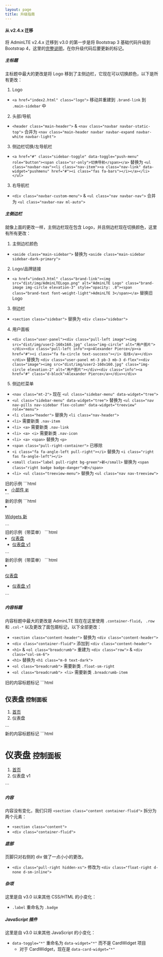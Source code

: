 ```yaml
---
layout: page
title: 升级指南
---
```


#### 从 v2.4.x 迁移
将 AdminLTE v2.4.x 迁移到 v3.0 的第一步是将 Bootstrap 3 基础代码升级到 Bootstrap 4，这里的<a href="https://getbootstrap.com/docs/4.3/migration/">完整说明</a>，在你升级代码后要更新的标记。

##### 主标题
主标题中最大的更改是将 Logo 移到了主侧边栏，它现在可以切换颜色，以下是所有更改：

1. Logo
  - `<a href="index2.html" class="logo">` 移动并重建到 `.brand-link` 到 `.main-sidebar` 中
2. 头部/导航
  - `<header class="main-header">` & `<nav class="navbar navbar-static-top">` 合并为 `<nav class="main-header navbar navbar-expand navbar-white navbar-light">`
3. 侧边栏切换/左导航栏
  - `<a href="#" class="sidebar-toggle" data-toggle="push-menu" role="button"><span class="sr-only">切换导航</span></a>` 替换为 `<ul class="navbar-nav"><li class="nav-item"><a class="nav-link" data-widget="pushmenu" href="#"><i class="fas fa-bars"></i></a></li></ul>`
3. 右导航栏
  - `<div class="navbar-custom-menu">` & `<ul class="nav navbar-nav">` 合并为 `<ul class="navbar-nav ml-auto">`

##### 主侧边栏
就像上面的更改一样，主侧边栏现在包含 Logo，并且侧边栏现在切换颜色，这里有所有更改：

1. 主侧边栏颜色
  - `<aside class="main-sidebar">` 替换为 `<aside class="main-sidebar sidebar-dark-primary">`
2. Logo/品牌链接
  - `<a href="index3.html" class="brand-link"><img src="dist/img/AdminLTELogo.png" alt="AdminLTE Logo" class="brand-image img-circle elevation-3" style="opacity: .8"><span class="brand-text font-weight-light">AdminLTE 3</span></a>` 替换旧 Logo
3. 侧边栏
  - `<section class="sidebar">` 替换为 `<div class="sidebar">`
4. 用户面板
  - `<div class="user-panel"><div class="pull-left image"><img src="dist/img/user2-160x160.jpg" class="img-circle" alt="用户图片"></div><div class="pull-left info"><p>Alexander Pierce</p><a href="#"><i class="fa fa-circle text-success"></i> 在线</a></div></div>` 替换为 `<div class="user-panel mt-3 pb-3 mb-3 d-flex"><div class="image"><img src="dist/img/user2-160x160.jpg" class="img-circle elevation-2" alt="用户图片"></div><div class="info"><a href="#" class="d-block">Alexander Pierce</a></div></div>`
5. 侧边栏菜单
  - `<nav class="mt-2">` 现在 `<ul class="sidebar-menu" data-widget="tree">`
  - `<ul class="sidebar-menu" data-widget="tree">` 替换为 `<ul class="nav nav-pills nav-sidebar flex-column" data-widget="treeview" role="menu">`
  - `<li class="header">` 替换为 `<li class="nav-header">`
  - `<li>` 需要新类 `.nav-item`
  - `<li> <a>` 需要新类 `.nav-link`
  - `<li> <a> <i>` 需要新类 `.nav-icon`
  - `<li> <a> <span>` 替换为 `<p>`
  - `<span class="pull-right-container">` 已移除
  - `<i class="fa fa-angle-left pull-right"></i>` 替换为 `<i class="right fas fa-angle-left"></i>`
  - `<small class="label pull-right bg-green">新</small>` 替换为 `<span class="right badge badge-danger">新</span>`
  - `<li> <ul class="treeview-menu">` 替换为 `<ul class="nav nav-treeview">`


<div class="row">
  <div class="col-md-6" markdown="1">
旧的示例
```html
<li>
  <a href="pages/widgets.html">
    <i class="fa fa-th"></i> <span>小部件</span>
    <span class="pull-right-container">
      <small class="label pull-right bg-green">新</small>
    </span>
  </a>
</li>
```
  </div>
  <div class="col-md-6" markdown="1">
新的示例
```html
<li class="nav-item">
  <a href="pages/widgets.html" class="nav-link">
    <i class="nav-icon fas fa-th"></i>
    <p>
      Widgets
      <span class="right badge badge-danger">新</span>
    </p>
  </a>
</li>
```
  </div>
</div>

<div class="row">
  <div class="col-md-6" markdown="1">
旧的示例（带菜单）
```html
<li class="treeview">
  <a href="#">
    <i class="fa fa-dashboard"></i> <span>仪表盘</span>
    <span class="pull-right-container">
      <i class="fa fa-angle-left pull-right"></i>
    </span>
  </a>
  <ul class="treeview-menu">
    <li class="active"><a href="index.html"><i class="fa fa-circle-o"></i> 仪表盘 v1</a></li>
  </ul>
</li>
```
  </div>
  <div class="col-md-6" markdown="1">
新的示例（带菜单）
```html
<li class="nav-item has-treeview">
  <a href="#" class="nav-link">
    <i class="nav-icon fas fa-tachometer-alt"></i>
    <p>
仪表盘
      <i class="right fas fa-angle-left"></i>
    </p>
  </a>
  <ul class="nav nav-treeview">
    <li class="nav-item">
      <a href="index.html" class="nav-link active">
        <i class="far fa-circle nav-icon"></i>
        <p>仪表盘 v1</p>
      </a>
    </li>
  </ul>
</li>
```
  </div>
</div>

##### 内容标题
内容标题中最大的更改是 AdminLTE 现在在这里使用 `.container-fluid`， `.row` 和 `.col-*` 以及更改了面包屑标记，以下全部更改：
- `<section class="content-header">` 替换为 `<div class="content-header">`
- `<div class="container-fluid">` 添加到 `<div class="content-header">`
- `<h1>` & `<ol class="breadcrumb">` 重建为 `<div class="row">` & `<div class="col-sm-6">`
- `<h1>` 替换为 `<h1 class="m-0 text-dark">`
- `<ol class="breadcrumb">` 需要新类 `.float-sm-right`
- `<ol class="breadcrumb"> <li>` 需要新类 `.breadcrumb-item`


<div class="row">
  <div class="col-md-6" markdown="1">
旧的内容标题标记
```html
<section class="content-header">
  <h1>
仪表盘
    <small>控制面板</small>
  </h1>
  <ol class="breadcrumb">
    <li><a href="#"><i class="fa fa-dashboard"></i> 首页</a></li>
    <li class="active">仪表盘</li>
  </ol>
</section>
```
  </div>
  <div class="col-md-6" markdown="1">
新的内容标题标记
```html
<div class="content-header">
  <div class="container-fluid">
    <div class="row mb-2">
      <div class="col-sm-6">
        <h1 class="m-0 text-dark">
仪表盘
          <small>控制面板</small>
        </h1>
      </div>
      <div class="col-sm-6">
        <ol class="breadcrumb float-sm-right">
          <li class="breadcrumb-item"><a href="#">首页</a></li>
          <li class="breadcrumb-item active">仪表盘 v1</li>
        </ol>
      </div>
    </div>
  </div>
</div>
```
  </div>
</div>

##### 内容
内容没有变化，我们只将 `<section class="content container-fluid">` 拆分为两个元素：
- `<section class="content">`
- `<div class="container-fluid">`

##### 底部
页脚只对右侧的 div 做了一点小小的更改。

- `<div class="pull-right hidden-xs">` 修改为 `<div class="float-right d-none d-sm-inline">`

##### 杂项
这里是自 v3.0 以来其他 CSS/HTML 的小变化：
- `.label` 重命名为 `.badge`


##### JavaScript 插件
这里是自 v3.0 以来其他 JavaScript 的小变化：
- `data-toggle="*"` 重命名为 `data-widget="*"` 而不是 CardWidget 项目
  - 对于 CardWidget，现在是 `data-card-widget="*"`
